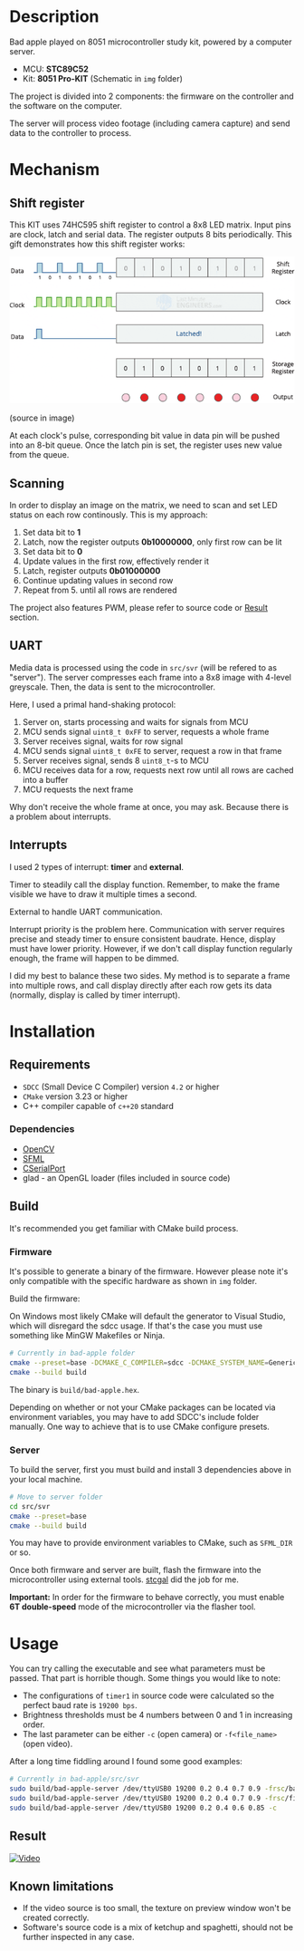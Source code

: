 # Description

Bad apple played on 8051 microcontroller study kit, powered by a computer server.

* MCU: **STC89C52**
* Kit: **8051 Pro-KIT** (Schematic in `img` folder)

The project is divided into 2 components: the firmware on the controller and the software on the computer.

The server will process video footage (including camera capture) and send data to the controller to process.

# Mechanism

## Shift register

This KIT uses 74HC595 shift register to control a 8x8 LED matrix. Input pins are clock, latch and serial data. The register outputs 8 bits periodically. This gift demonstrates how this shift register works:

![](https://github.com/Ryu204/bad-apple/blob/main/img/nguyen-ly-hoat-dong-74HC595.gif)

(source in image)

At each clock's pulse, corresponding bit value in data pin will be pushed into an 8-bit queue. Once the latch pin is set, the register uses new value from the queue.

## Scanning

In order to display an image on the matrix, we need to scan and set LED status on each row continously. This is my approach:
1. Set data bit to **1**
2. Latch, now the register outputs **0b10000000**, only first row can be lit
3. Set data bit to **0**
4. Update values in the first row, effectively render it
5. Latch, register outputs **0b01000000**
6. Continue updating values in second row
7. Repeat from 5. until all rows are rendered

The project also features PWM, please refer to source code or [Result](#result) section.

## UART

Media data is processed using the code in `src/svr` (will be refered to as "server"). The server compresses each frame into a 8x8 image with 4-level greyscale. Then, the data is sent to the microcontroller.

Here, I used a primal hand-shaking protocol:

1. Server on, starts processing and waits for signals from MCU
2. MCU sends signal `uint8_t 0xFF` to server, requests a whole frame
3. Server receives signal, waits for row signal
4. MCU sends signal `uint8_t 0xFE` to  server, request a row in that frame
5. Server receives signal, sends 8 `uint8_t`-s to MCU
6. MCU receives data for a row, requests next row until all rows are cached into a buffer
7. MCU requests the next frame

Why don't receive the whole frame at once, you may ask. Because there is a problem about interrupts.

## Interrupts

I used 2 types of interrupt: **timer** and **external**.

Timer to steadily call the display function. Remember, to make the frame visible we have to draw it multiple times a second.

External to handle UART communication.

Interrupt priority is the problem here. Communication with server requires precise and steady timer to ensure consistent baudrate. Hence, display must have lower priority. However, if we don't call display function regularly enough, the frame will happen to be dimmed. 

I did my best to balance these two sides. My method is to separate a frame into multiple rows, and call display directly after each row gets its data (normally, display is called by timer interrupt).

# Installation

## Requirements

* `SDCC` (Small Device C Compiler) version `4.2` or higher
* `CMake` version 3.23 or higher
* C++ compiler capable of `c++20` standard

### Dependencies

* [OpenCV](https://github.com/opencv/opencv)
* [SFML](https://github.com/SFML/SFML)
* [CSerialPort](https://github.com/itas109/CSerialPort)
* glad - an OpenGL loader (files included in source code)

## Build

It's recommended you get familiar with CMake build process.

### Firmware

It's possible to generate a binary of the firmware. However please note it's only compatible with the specific hardware as shown in `img` folder.

Build the firmware:

On Windows most likely CMake will default the generator to Visual Studio, which will disregard the sdcc usage. If that's the case you must use something like MinGW Makefiles or Ninja.

```bash
# Currently in bad-apple folder
cmake --preset=base -DCMAKE_C_COMPILER=sdcc -DCMAKE_SYSTEM_NAME=Generic # -G"MinGW Makefiles" or -G"Ninja"
cmake --build build
```

The binary is `build/bad-apple.hex`.

Depending on whether or not your CMake packages can be located via environment variables, you may have to add SDCC's include folder manually. One way to achieve that is to use CMake configure presets.

### Server

To build the server, first you must build and install 3 dependencies above in your local machine.

```bash
# Move to server folder
cd src/svr
cmake --preset=base
cmake --build build
```

You may have to provide environment variables to CMake, such as `SFML_DIR` or so.

Once both firmware and server are built, flash the firmware into the microcontroller using external tools. [stcgal](https://github.com/grigorig/stcgal) did the job for me.

**Important:** In order for the firmware to behave correctly, you must enable **6T double-speed** mode of the microcontroller via the flasher tool.

# Usage

You can try calling the executable and see what parameters must be passed. That part is horrible though. Some things you would like to note:
* The configurations of `timer1` in source code were calculated so the perfect baud rate is `19200 bps`.
* Brightness thresholds must be 4 numbers between 0 and 1 in increasing order.
* The last parameter can be either `-c` (open camera) or `-f<file_name>` (open video).

After a long time fiddling around I found some good examples:

```bash
# Currently in bad-apple/src/svr
sudo build/bad-apple-server /dev/ttyUSB0 19200 0.2 0.4 0.7 0.9 -frsc/bad-apple.mp4
sudo build/bad-apple-server /dev/ttyUSB0 19200 0.2 0.4 0.7 0.9 -frsc/fire.mp4
sudo build/bad-apple-server /dev/ttyUSB0 19200 0.2 0.4 0.6 0.85 -c
```

## Result
[![Video](https://i.imgur.com/Ik74nzT.png)](https://youtu.be/O3pgFUubkxc)


## Known limitations
* If the video source is too small, the texture on preview window won't be created correctly.
* Software's source code is a mix of ketchup and spaghetti, should not be further inspected in any case.
